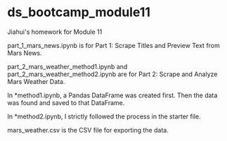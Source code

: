 # ds_bootcamp_module11
Jiahui's homework for Module 11

part_1_mars_news.ipynb is for Part 1: Scrape Titles and Preview Text from Mars News.

part_2_mars_weather_method1.ipynb and part_2_mars_weather_method2.ipynb are for Part 2: Scrape and Analyze Mars Weather Data.

In *method1.ipynb, a Pandas DataFrame was created first. Then the data was found and saved to that DataFrame.

In *method2.ipynb, I strictly followed the process in the starter file.

mars_weather.csv is the CSV file for exporting the data.
